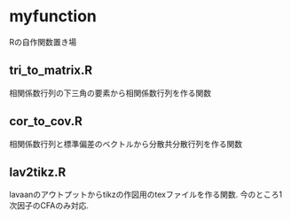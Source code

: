 # myfunction

Rの自作関数置き場

## tri_to_matrix.R
相関係数行列の下三角の要素から相関係数行列を作る関数

## cor_to_cov.R
相関係数行列と標準偏差のベクトルから分散共分散行列を作る関数

## lav2tikz.R
lavaanのアウトプットからtikzの作図用のtexファイルを作る関数. 今のところ1次因子のCFAのみ対応.
